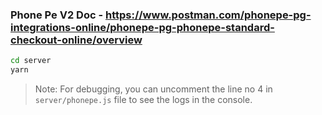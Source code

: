 ### Phone Pe V2 Doc - https://www.postman.com/phonepe-pg-integrations-online/phonepe-pg-phonepe-standard-checkout-online/overview

```bash
cd server
yarn
```

> Note: For debugging, you can uncomment the line no 4 in `server/phonepe.js` file to see the logs in the console.

